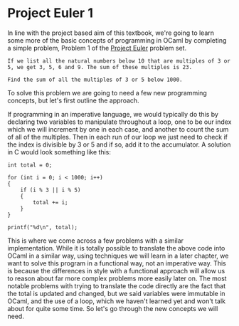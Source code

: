 # Project Euler 1

In line with the project based aim of this textbook, we're going to learn some more of the basic concepts of programming in OCaml by completing a simple problem, Problem 1 of the [Project Euler](https://projecteuler.net/) problem set.

```
If we list all the natural numbers below 10 that are multiples of 3 or 5, we get 3, 5, 6 and 9. The sum of these multiples is 23.

Find the sum of all the multiples of 3 or 5 below 1000.
```

To solve this problem we are going to need a few new programming concepts, but let's first outline the approach.

If programming in an imperative language, we would typically do this by declaring two variables to manipulate throughout a loop, one to be our index which we will increment by one in each case, and another to count the sum of all of the multiples. Then in each run of our loop we just need to check if the index is divisible by 3 or 5 and if so, add it to the accumulator. A solution in C would look something like this:

```
int total = 0;

for (int i = 0; i < 1000; i++)
{
    if (i % 3 || i % 5)
    {
        total += i;
    }
}

printf("%d\n", total);
```

This is where we come across a few problems with a similar implementation. While it is totally possible to translate the above code into OCaml in a similar way, using techniques we will learn in a later chapter, we want to solve this program in a functional way, not an imperative way. This is because the differences in style with a functional approach will allow us to reason about far more complex problems more easily later on. The most notable problems with trying to translate the code directly are the fact that the total is updated and changed, but we said variables were immutable in OCaml, and the use of a loop, which we haven't learned yet and won't talk about for quite some time. So let's go through the new concepts we will need.
